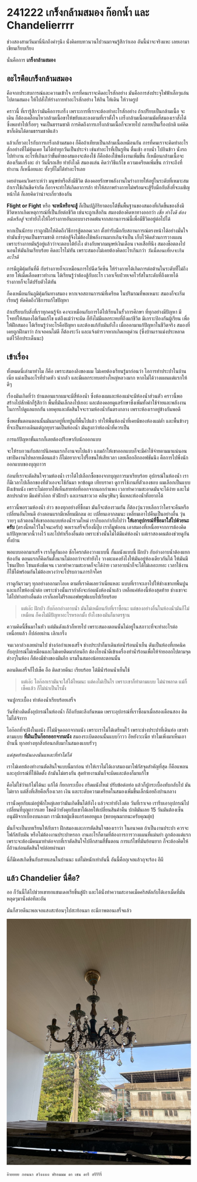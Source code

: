 # 241222 เกร็งกล้ามสมอง ก๊อกน้ำ และ Chandelierrrr

ช่วงสองสามวันมานี่นึกถึงคำๆนึง นั่งคิดทบทวนวนไปวนมาจนรู้สึกว่าเออ อันนี้น่าจะจริงแหะ เลยเอามาเขียนเรียบเรียง

นั่นคือการ **เกร็งกล้ามสมอง**

## อะไรคือเกร็งกล้ามสมอง

คือจากประสบการณ์และความเข้าใจ การที่คนเราจะคิดอะไรสักอย่าง มันคือการส่งประจุไฟฟ้าเล็กๆแล่นไปตามสมอง ให้ไปสั่งให้ร่างกายทำอะไรสักอย่าง ให้กิน ให้เดิน ให้วาดรูป

คราวนี้ ที่เรารู้สึกว่ามันคือการเกร็ง เพราะการที่เราจะต้องทำอะไรสักอย่าง ถ้าเปรียบเป็นกล้ามเนื้อ จะเดิน ก็ต้องเคลื่อนไหวกล้ามเนื้อขาให้ขยับและลงตามที่เราตั้งใจ เกร็งกล้ามเนื้อตามมัดที่สมองเราสั่งได้ ซึ่งพอทำไปเรื่อยๆ จนเป็นธรรมชาติ การคิดถึงการเกร็งกล้ามเนื้อก็จะหายไป กลายเป็นเรื่องปกติ แค่คิด ขาก็เดินได้ตามธรรมชาติแล้ว

แล้วเกี่ยวอะไรกับการเกร็งกล้ามสมอง ก็คือถ้าเทียบเป็นกล้ามเนื้อเหมือนกัน การที่คนเราจะคิดทำอะไรสักอย่างที่ไม่คุ้นเคย ไม่ได้ทำทุกวันเป็นประจำ เช่นทำอะไรที่เป็นรูทีน ตื่นเช้า อาบน้ำ ไปกินข้าว นั่งรถไปทำงาน อะไรที่เกินกว่าขั้นต่ำของสมองจะต้องใช้ ก็คือต้องใช้พลังงานเพิ่มขึ้น ก็เหมือนกล้ามเนื้อจะต้องเริ่มเกร็งละ อ่า วันนี้รถเสีย ทำยังไงดี สมองแล่น คิดว่าวิธีแก้ไข ความเครียดเพิ่มขึ้น กว่าจะถึงที่ทำงาน ก็เหนื่อยและ ทั้งๆที่ไม่ได้ทำอะไรเลย

เคยอ่านคนวิเคราะห์ว่า มนุษย์หรือสิ่งมีชีวิต ต้องคอยรักษาพลังงานในร่างกายให้อยู่ในระดับที่เหมาะสม ถ้าเราใช้เกินขีดจำกัด ก็อาจจะทำให้เกิดอาการล้า ทำให้สภาพร่างกายไม่พร้อมจะสู้รับมือกับสิ่งที่จะเผชิญหน้าได้ ก็เลยคิดว่าน่าจะเกี่ยวข้องกัน

**Flight or Fight** หรือ **จะหนีหรือจะสู้** ก็เป็นปฏิกิริยาตอบโต้ขั้นพื้นฐานของสมองที่เกิดขึ้นของสิ่งมีชีวิตหากเกิดเหตุการณ์ที่เป็นภัยต่อชีวิต เช่นจะถูกเสือกิน สมองต้องคิดหาทางออกว่า *เชี่ย ทำไงดี ต้องหนีหรือสู้* จะทำยังไงให้ไอร่างกายอันบอบบางรอดพ้นจากสถานการณ์นี้เพื่อมีชีวิตอยู่ต่อไปได้

หากเป็นนักรบ เราถูกฝึกให้คิดถึงวิธีการสู้ตลอดเวลา ตั้งท่ารับมือกับสถานการณ์ตรงหน้าได้อย่างมั่นใจ ทำมันซ้ำๆจนเป็นธรรมชาติ การต่อสู้จึงไม่ต้องใช้พลังงานมากเกินจำเป็น เก็บไว้คิดส่วนการวางแผน เพราะร่างกายมันรู้อยู่แล้วว่าจะตอบโต้ยังไง ต่างกับพวกมนุษย์เงินเดือน เจอเสือทีนึง สมองช็อตลงไปนอนให้มันกินเรียบร้อย คิดอะไรไม่ทัน เพราะสมองไม่เคยต้องคิดอะไรเกินกว่า *วันนี้ตอนเที่ยงจะกินอะไรดี*

การมีภูมิคุ้มกันที่ดี กับร่างกายก็จะเหมือนการไปฉีดวัคซีน ให้ร่างกายได้เกิดการต่อต้านในระดับที่่ไม่ถึงตาย ให้เม็ดเลือดขาวทำงาน ได้เรียนรู้ว่าต้องสู้กับอะไร เวลาเจ็บป่วยเจอไวรัสในระดับที่ถึงตายได้ ร่างกายก็จะได้ปรับตัวได้ทัน

ก็คงเหมือนกันภูมิคุ้มกันทางสมอง หากเจอสถานการณ์ที่เครียด ในปริมาณที่พอเหมาะ สมองก็จะเริ่มเรียนรู้ หัดคิดถึงวิธีการแก้ไขปัญหา

ถ้าเปรียบกับสิ่งที่เราทุกคนรู้จัก คงจะเหมือนกับการได้ไปเรียนในรั้วการศึกษา ที่ทุกอย่างมีปัญหา มีโจทย์ให้สมองได้เริ่มแก้ไข แต่ถึงแม้ว่าจะผิด ก็ยังไม่มีผลกระทบที่ถึงแก่ชีวิต มีเกราะป้องกันผู้เรียน เพื่อให้ฝึกสมอง ได้เรียนรู้ว่าอะไรคือปัญหา และต้องแก้กับมันยังไง เมื่อออกมาแก้ปัญหาในชีวิตจริง สมองที่เคยถูกฝึกมาว่า ถ้าเจอคนไม่ดี ก็ต้องระวัง และแจ้งตำรวจหากเกิดเหตุด่วน (ซึ่งบ้านเราแม่งประหลาด แต่ไว้อีกประเด็นนะ)

## เข้าเรื่อง

ทั้งหมดนี่เล่ามาทำไม ก็คือ เพราะสมองลิงของผม ไม่เคยต้องเรียนรู้มาก่อนว่า ไอการทำประปาในบ้านเนี่ย แม่งเป็นอะไรที่ปวดหัว น่ากลัว และมีผลกระทบอย่างใหญ่หลวงมาก หากไม่ได้วางแผนแต่แรกให้ดีๆ

เรื่องมันเกิดที่ว่า บ้านตอนแรกผมจะมีสี่ห้องน้ำ ซึ่งห้องผมและห้องแม่จะมีห้องน้ำส่วนตัว คราวนี้พอสร้างไปสักพักก็รู้สึกว่า พื้นที่มันเล็กลงไปเยอะ และต้องคอยดูแลรักษาซึ่งเพิ่มทั้งค่าใช้จ่ายและพลังงานในการไปดูแลแยกกัน เลยคุยและตัดสินใจจะรวมห้องน้ำกันตรงกลาง เพราะห้องเราอยู่ข้างกันพอดี

ซึ่งพอขั้นตอนตอนนั้นมันมาอยู่ที่เทปูนที่พื้นไปแล้ว ทำให้พื้นห้องน้ำที่เคยมีของห้องแม่ต่ำ และพื้นข้างๆที่จะเป็นทางเดินแต่ถูกยุบรวมเป็นห้องน้ำ มันสูงกว่าห้องน้ำที่ควรเป็น

การแก้ปัญหาขั้นแรกก็เลยต้องปรึกษากับนักออกแบบ

จะให้รบกวนกับสถาปนิกคนแรกก็งานจบไปแล้ว แถมถ้าให้เขาออกแบบก็จะมีค่าใช้จ่ายตามมาแน่นอน เขาปิดงานไปหลายเดือนแล้ว ก็ไม่อยากจะไปรื้อขนให้เสียเวลา เลยเลือกอีกออฟชันนึง คือการไปพึ่งนักออกแบบของบุญถาวร

ก่อนที่เราจะตัดสินใจรวมห้องน้ำ เราได้ไปเลือกซื้อของจากบุญถาวรมาเรียบร้อย อุปกรณ์ในห้องน้ำ เราก็มีเวลาไปเลือกของที่ตัวเองจะใช้กันมา หาข้อมูล เทียบราคา ดูการใช้งานที่ตัวเองชอบ ผมเลือกเป็นแบบฝังเข้าผนัง เพราะไม่อยากให้เห็นสายท่อที่ออกจากนอกกำแพง เวลาทำความสะอาดมันจะได้ง่าย และไม่สกปรกด้วย มีแค่หัวก๊อก หัวฝักบัว และเรนชาวเวอ คลีนๆฟินๆ นี่แหละห้องน้ำที่อยากได้

คราวนี้พอรวมห้องน้ำ อ่าว ของทุกอย่างที่ซื้อมา มันก็จะต้องรวมกัน ก็ต้องวุ่นวายเลือกว่าใครจะคืนหรือเปลี่ยนอันไหนดี อ่างตอนแรกมีเหลี่ยมมีกลม อะ เปลี่ยนเอากลมนะ เหลี่ยมเอาไปคืนเป็นอย่างอื่น วุ่นวายๆ แล้วตอนให้เขาออกแบบห้องน้ำรวมใหม่ เราก็บอกกำกับไปว่า **ให้เอาอุปกรณ์ที่ซื้อมาใส่ไปด้วยนะครับ** (ตรงนี้ทดไว้ในใจนะครับ) พอเราเสร็จเรื่องนี้ปุ๊บ เราก็มูฟออน เอาสมองที่เหนื่อยจากการต้องคิดแก้ปัญหาพวกนี้วางไว้ และไปทำเรื่องอื่นต่อ เพราะช่วงนั้นไม่ได้มีแค่ห้องน้ำ แต่เราสองคนต้องช่วยดูกันทั้งบ้าน

พอแบบออกมาเสร็จ เราก็ดูกันเออ ชักโครกต้องวางแบบนี้ กั้นผนังแบบนี้ ฝักบัว กับอ่างอาบน้ำต้องแยกห้องกัน ตอนแรกก็คิดกันตั้งนานไม่ออกว่าจะทำยังไง วางตะแคงยังไงให้มันอยู่ห้องเดียวกันได้ ให้มันมีโซนเปียก โซนแห้งชัดเจน เวลาทำความสะอาดก็จะได้ง่าย เวลาอาบน้ำก็จะได้ไม่เลอะเทอะ เวลาใช้งานก็ใช้ได้พร้อมกันไม่ต้องหวงว่าจะไปรบกวนภารกิจใคร

เราดูกันรวมๆ ทุกอย่างออกมาโอเค ตามที่เราคิดเลยว่าเนี่ยแหละ แบบที่เราจะเอาไปให้ช่างเขาเทพื้นปูนและแก้ไขห้องน้ำต่อ เพราะช่วงนั้นเรากำลังจะก่อผนังห้องน้ำแล้ว เหลือแค่ห้องนี้ห้องสุดท้าย ช่างเขาจะได้ไปทำอย่างอื่นต่อ เราก็เลยไม่รีรอแอฟพรูฟแบบไปเรียบร้อย

> แต่เอ๊ะ ฝักบัว กับก๊อกอ่างอาบน้ำ มันไม่เหมือนกับที่เราซื้อนะ แต่ของอย่างอื่นในห้องน้ำมันก็ไม่เหมือน ก็คงไม่มีปัญหาอะไรหรอกมั้ง ยังไงของมันก็มาตรฐาน

ความคิดนี้ขึ้นมาในหัว แต่มันดังแล้วก็หายไป เพราะสมองตอนนั้นไม่อยู่ในสภาวะที่จะทำอะไรต่อ เหนื่อยแล้ว ก็ปล่อยผ่าน เลิกเกร็ง

จนเวลาล่วงเลยผ่านไป ช่างก่อกำแพงเสร็จ ช่างประปาก็มาเดินท่อน้ำร้อนน้ำเย็น ดันเป็นห้องที่เทคนิคกับอุปกรณ์ไม่เหมือนและไม่เคยติดมาก่อนอีก ต้องโยงน้ำดีเข้าเครื่องทำน้ำร้อนเพื่อให้จ่ายออกไปตามจุดต่างๆในห้อง ก็ต้องมีช่างของมันอีก แรมในสมองน้อยละตอนนั้น

ตอนติดเสร็จก็ไปเช็ค อือ ติดสวยดีนะ เรียบร้อย ได้มีน้ำร้อนน้ำเย็นใช้

> แต่เอ๊ะ ไอก๊อกเรามันจะใส่ได้ไหมนะ แต่คงไม่เป็นไร เพราะเขาก็ทำตามแบบ ไม่น่าพลาด แม่ก็เช็คแล้ว ก็ไม่น่าเป็นไรมั้ง

จนปูกระเบื้อง ทำห้องน้ำเรียบร้อยเสร็จ

วันที่ช่างติดตั้งอุปกรณ์ในห้องน้ำ ก็ถึงกับตะลึงกันหมด เพราะอุปกรณ์ที่เราซื้อมาเมื่อสองเดือนสอง ติดไม่ได้จ้าาาา

ไอก๊อกที่จะฝังในผนัง ก็ไม่มีจุดออกจากผนัง เพราะเราไม่ได้เตรียมไว้ เพราะช่างประปาที่เดินท่อ เขาทำตามแบบ **ที่มันเป็นก๊อกออกจากผนัง** สมองระเบิดตอนนั้นแบบว๊าวว อีหยังวะเนี่ย ทำไมเพิ่งมาเห็นเอาป่านนี้ ทุกอย่างทุกสิ่งย้อนกลับมาในสมองแบบรัวๆ

*แต่สุดท้ายฉันเองนั่นแหละที่ทำไม่ได้*

เราไม่เคยต้องทำงานตัดสินใจแบบนี้มาก่อน ทำให้เราไม่ได้เอาสมองมาโฟกัสจุดสำคัญที่สุด ก็คือแพลนและอุปกรณ์ที่ใช้ติดตั้ง ถ้ามันไม่ตรงกัน สุดท้ายงานมันก็จะผิดและต้องก็มาแก้ไข

คือไม่ใช่ว่าแก้ไม่ได้นะ แก้ได้ ก็ยกกระเบื้อง กรีดผนังใหม่ ปรับข้อต่อท่อ แล้วก็ปูกระเบื้องทับกลับไป มันไม่ยาก แต่สิ่งที่เสียคือเรื่องเวลา เงิน และระดับความเครียดในสมองเพิ่มขึ้นเล็กน้อยถึงปานกลาง

เรานั่งคุยกับแม่อยู่พักใหญ่เลยว่ามันเกิดขึ้นได้ยังไง แล้วจะทำยังไงต่อ วันที่เราเจอ เรารีบเอาอุปกรณ์ไปเปลี่ยนที่บุญถาวรเลย โชคดีว่ายังคุยกับเขาได้เลยให้เปลี่ยนสินค้าคืน ปกติมันเลย 15 วันมันต้องเซ็นอนุมัติจากเบื้องบนลงมา เรามีเซลผู้แข็งแกร่งคอยดูแล (ขอบคุณมากนะครับคุณตุ่ย)

มันก็จะเป็นบทเรียนให้กับเรา ฝึกสมองและการตัดสินใจของเราว่า ในอนาคต ถ้าเป็นงานประปา ควรจะโฟกัสกับมัน หรือไม่ต้องงานประปาหรอก งานอะไรก็ตามที่ต้องการการวางแผนที่แม่นยำ ถูกต้องแต่แรก เพราะจะต้องมีคนมาทำต่อจากที่เราตัดสินใจไปอีกสามสี่ขั้นตอน การแก้ไขที่มันย้อนยาก ก็จะต้องคิดให้ถี่ถ้วนก่อนตัดสินใจปล่อยผ่านมา

นี่ก็มีเคสเกิดขึ้นกับสายแลนในบ้านนะ แต่ไม่หนักเท่าอันนี้ อันนี้คือกุเจอแล้วกุจะร้อง อีผี

## แล้ว Chandelier นี่คือ?

ออ ก็วันนี้ได้ไปช่วยเขายกแชนเดอเรียขึ้นสู่ฝ้า และได้นั่งทำความสะอาดเม็ดคริสตัลกับได้เอาเม็ดที่มันหลุดๆมานั่งต่อทีละอัน

มันก็สวยดีนะพอเจอแสงสะท้อนๆไปสะท้อนมา อะมีภาพตอนเสร็จแล้ว

![Chandelier hanging on the ceiling](IMG_6166.jpeg)

	อ๊ายยยย กอนนา สวิงงงงง ฟรอมมม ดา เชน ดารี ฮรีรีรีรี่
